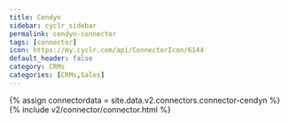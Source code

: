 ```yaml
---
title: Cendyn
sidebar: cyclr_sidebar
permalink: cendyn-connector
tags: [connector]
icon: https://my.cyclr.com/api/ConnectorIcon/6144
default_header: false
category: CRMs
categories: [CRMs,Sales]
---
```

{% assign connectordata = site.data.v2.connectors.connector-cendyn %}
{% include v2/connector/connector.html %}	